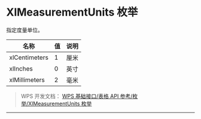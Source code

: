 # XlMeasurementUnits 枚举

指定度量单位。

| 名称          | 值  | 说明 |
|---------------|-----|------|
| xlCentimeters | 1   | 厘米 |
| xlInches      | 0   | 英寸 |
| xlMillimeters | 2   | 毫米 |

> WPS 开发文档： [WPS 基础接口/表格 API 参考/枚举/XlMeasurementUnits 枚举](https://qn.cache.wpscdn.cn/encs/doc/office_v19/topics/WPS%20%E5%9F%BA%E7%A1%80%E6%8E%A5%E5%8F%A3/%E8%A1%A8%E6%A0%BC%20API%20%E5%8F%82%E8%80%83/%E6%9E%9A%E4%B8%BE/XlMeasurementUnits%20%E6%9E%9A%E4%B8%BE.html)

------------------------------------------------------------------------
